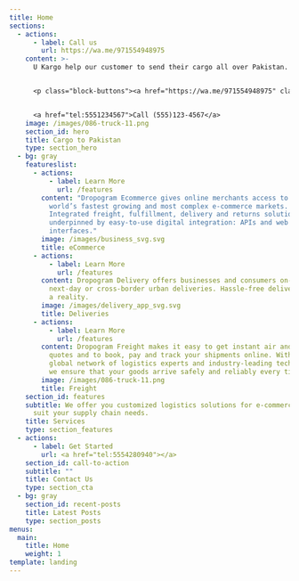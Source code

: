 ```yaml
---
title: Home
sections:
  - actions:
      - label: Call us
        url: https://wa.me/971554948975
    content: >-
      U Kargo help our customer to send their cargo all over Pakistan.


      <p class="block-buttons"><a href="https://wa.me/971554948975" class="button white large">Call us</a></p>


      <a href="tel:5551234567">Call (555)123-4567</a>
    image: /images/086-truck-11.png
    section_id: hero
    title: Cargo to Pakistan
    type: section_hero
  - bg: gray
    featureslist:
      - actions:
          - label: Learn More
            url: /features
        content: "Dropogram Ecommerce gives online merchants access to some of the
          world’s fastest growing and most complex e-commerce markets.
          Integrated freight, fulfillment, delivery and returns solutions,
          underpinned by easy-to-use digital integration: APIs and web
          interfaces."
        image: /images/business_svg.svg
        title: eCommerce
      - actions:
          - label: Learn More
            url: /features
        content: Dropogram Delivery offers businesses and consumers on-demand, same-day,
          next-day or cross-border urban deliveries. Hassle-free delivery is now
          a reality.
        image: /images/delivery_app_svg.svg
        title: Deliveries
      - actions:
          - label: Learn More
            url: /features
        content: Dropogram Freight makes it easy to get instant air and ocean freight
          quotes and to book, pay and track your shipments online. With our
          global network of logistics experts and industry-leading technology,
          we ensure that your goods arrive safely and reliably every time.
        image: /images/086-truck-11.png
        title: Freight
    section_id: features
    subtitle: We offer you customized logistics solutions for e-commerce to best
      suit your supply chain needs.
    title: Services
    type: section_features
  - actions:
      - label: Get Started
        url: <a href="tel:5554280940"></a>
    section_id: call-to-action
    subtitle: ""
    title: Contact Us
    type: section_cta
  - bg: gray
    section_id: recent-posts
    title: Latest Posts
    type: section_posts
menus:
  main:
    title: Home
    weight: 1
template: landing
---
```


